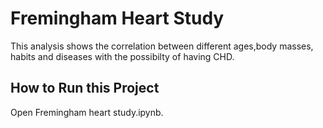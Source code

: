 # Fremingham Heart Study

This analysis shows the correlation between different ages,body masses, habits and diseases with the possibilty of having CHD.
## How to Run this Project
Open Fremingham heart study.ipynb.
